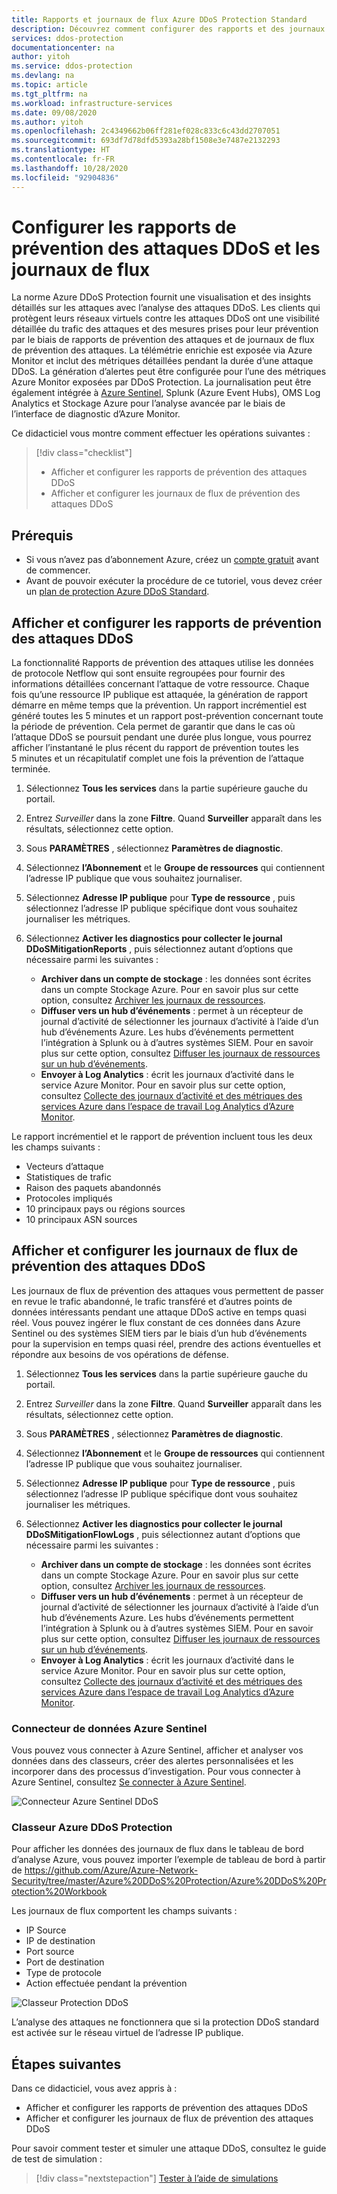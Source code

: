 ```yaml
---
title: Rapports et journaux de flux Azure DDoS Protection Standard
description: Découvrez comment configurer des rapports et des journaux de flux.
services: ddos-protection
documentationcenter: na
author: yitoh
ms.service: ddos-protection
ms.devlang: na
ms.topic: article
ms.tgt_pltfrm: na
ms.workload: infrastructure-services
ms.date: 09/08/2020
ms.author: yitoh
ms.openlocfilehash: 2c4349662b06ff281ef028c833c6c43dd2707051
ms.sourcegitcommit: 693df7d78dfd5393a28bf1508e3e7487e2132293
ms.translationtype: HT
ms.contentlocale: fr-FR
ms.lasthandoff: 10/28/2020
ms.locfileid: "92904836"
---
```

# <a name="configure-ddos-attack-mitigation-reports-and-flow-logs"></a>Configurer les rapports de prévention des attaques DDoS et les journaux de flux 

La norme Azure DDoS Protection fournit une visualisation et des insights détaillés sur les attaques avec l’analyse des attaques DDoS. Les clients qui protègent leurs réseaux virtuels contre les attaques DDoS ont une visibilité détaillée du trafic des attaques et des mesures prises pour leur prévention par le biais de rapports de prévention des attaques et de journaux de flux de prévention des attaques. La télémétrie enrichie est exposée via Azure Monitor et inclut des métriques détaillées pendant la durée d’une attaque DDoS. La génération d’alertes peut être configurée pour l’une des métriques Azure Monitor exposées par DDoS Protection. La journalisation peut être également intégrée à [Azure Sentinel](https://docs.microsoft.com/azure/sentinel/connect-azure-ddos-protection), Splunk (Azure Event Hubs), OMS Log Analytics et Stockage Azure pour l’analyse avancée par le biais de l’interface de diagnostic d’Azure Monitor.

Ce didacticiel vous montre comment effectuer les opérations suivantes :

> [!div class="checklist"]
> * Afficher et configurer les rapports de prévention des attaques DDoS
> * Afficher et configurer les journaux de flux de prévention des attaques DDoS

## <a name="prerequisites"></a>Prérequis

- Si vous n’avez pas d’abonnement Azure, créez un [compte gratuit](https://azure.microsoft.com/free/?WT.mc_id=A261C142F) avant de commencer.
- Avant de pouvoir exécuter la procédure de ce tutoriel, vous devez créer un [plan de protection Azure DDoS Standard](manage-ddos-protection.md).

## <a name="view-and-configure-ddos-attack-mitigation-reports"></a>Afficher et configurer les rapports de prévention des attaques DDoS

La fonctionnalité Rapports de prévention des attaques utilise les données de protocole Netflow qui sont ensuite regroupées pour fournir des informations détaillées concernant l’attaque de votre ressource. Chaque fois qu’une ressource IP publique est attaquée, la génération de rapport démarre en même temps que la prévention. Un rapport incrémentiel est généré toutes les 5 minutes et un rapport post-prévention concernant toute la période de prévention. Cela permet de garantir que dans le cas où l’attaque DDoS se poursuit pendant une durée plus longue, vous pourrez afficher l’instantané le plus récent du rapport de prévention toutes les 5 minutes et un récapitulatif complet une fois la prévention de l’attaque terminée. 

1. Sélectionnez **Tous les services** dans la partie supérieure gauche du portail.
2. Entrez *Surveiller* dans la zone **Filtre**. Quand **Surveiller** apparaît dans les résultats, sélectionnez cette option.
3. Sous **PARAMÈTRES** , sélectionnez **Paramètres de diagnostic**.
4. Sélectionnez **l’Abonnement** et le **Groupe de ressources** qui contiennent l’adresse IP publique que vous souhaitez journaliser.
5. Sélectionnez **Adresse IP publique** pour **Type de ressource** , puis sélectionnez l’adresse IP publique spécifique dont vous souhaitez journaliser les métriques.
6. Sélectionnez **Activer les diagnostics pour collecter le journal DDoSMitigationReports** , puis sélectionnez autant d’options que nécessaire parmi les suivantes :

    - **Archiver dans un compte de stockage** : les données sont écrites dans un compte Stockage Azure. Pour en savoir plus sur cette option, consultez [Archiver les journaux de ressources](../azure-monitor/platform/archive-diagnostic-logs.md?toc=%2fazure%2fvirtual-network%2ftoc.json).
    - **Diffuser vers un hub d’événements** : permet à un récepteur de journal d’activité de sélectionner les journaux d’activité à l’aide d’un hub d’événements Azure. Les hubs d’événements permettent l’intégration à Splunk ou à d’autres systèmes SIEM. Pour en savoir plus sur cette option, consultez [Diffuser les journaux de ressources sur un hub d’événements](../azure-monitor/platform/resource-logs-stream-event-hubs.md?toc=%2fazure%2fvirtual-network%2ftoc.json).
    - **Envoyer à Log Analytics** : écrit les journaux d’activité dans le service Azure Monitor. Pour en savoir plus sur cette option, consultez [Collecte des journaux d’activité et des métriques des services Azure dans l’espace de travail Log Analytics d’Azure Monitor](../azure-monitor/platform/collect-azure-metrics-logs.md?toc=%2fazure%2fvirtual-network%2ftoc.json).

Le rapport incrémentiel et le rapport de prévention incluent tous les deux les champs suivants :
- Vecteurs d’attaque
- Statistiques de trafic
- Raison des paquets abandonnés
- Protocoles impliqués
- 10 principaux pays ou régions sources
- 10 principaux ASN sources

## <a name="view-and-configure-ddos-attack-mitigation-flow-logs"></a>Afficher et configurer les journaux de flux de prévention des attaques DDoS
Les journaux de flux de prévention des attaques vous permettent de passer en revue le trafic abandonné, le trafic transféré et d’autres points de données intéressants pendant une attaque DDoS active en temps quasi réel. Vous pouvez ingérer le flux constant de ces données dans Azure Sentinel ou des systèmes SIEM tiers par le biais d’un hub d’événements pour la supervision en temps quasi réel, prendre des actions éventuelles et répondre aux besoins de vos opérations de défense.

1. Sélectionnez **Tous les services** dans la partie supérieure gauche du portail.
2. Entrez *Surveiller* dans la zone **Filtre**. Quand **Surveiller** apparaît dans les résultats, sélectionnez cette option.
3. Sous **PARAMÈTRES** , sélectionnez **Paramètres de diagnostic**.
4. Sélectionnez **l’Abonnement** et le **Groupe de ressources** qui contiennent l’adresse IP publique que vous souhaitez journaliser.
5. Sélectionnez **Adresse IP publique** pour **Type de ressource** , puis sélectionnez l’adresse IP publique spécifique dont vous souhaitez journaliser les métriques.
6. Sélectionnez **Activer les diagnostics pour collecter le journal DDoSMitigationFlowLogs** , puis sélectionnez autant d’options que nécessaire parmi les suivantes :

    - **Archiver dans un compte de stockage** : les données sont écrites dans un compte Stockage Azure. Pour en savoir plus sur cette option, consultez [Archiver les journaux de ressources](../azure-monitor/platform/archive-diagnostic-logs.md?toc=%2fazure%2fvirtual-network%2ftoc.json).
    - **Diffuser vers un hub d’événements** : permet à un récepteur de journal d’activité de sélectionner les journaux d’activité à l’aide d’un hub d’événements Azure. Les hubs d’événements permettent l’intégration à Splunk ou à d’autres systèmes SIEM. Pour en savoir plus sur cette option, consultez [Diffuser les journaux de ressources sur un hub d’événements](../azure-monitor/platform/resource-logs-stream-event-hubs.md?toc=%2fazure%2fvirtual-network%2ftoc.json).
    - **Envoyer à Log Analytics** : écrit les journaux d’activité dans le service Azure Monitor. Pour en savoir plus sur cette option, consultez [Collecte des journaux d’activité et des métriques des services Azure dans l’espace de travail Log Analytics d’Azure Monitor](../azure-monitor/platform/collect-azure-metrics-logs.md?toc=%2fazure%2fvirtual-network%2ftoc.json).

### <a name="azure-sentinel-data-connector"></a>Connecteur de données Azure Sentinel

Vous pouvez vous connecter à Azure Sentinel, afficher et analyser vos données dans des classeurs, créer des alertes personnalisées et les incorporer dans des processus d’investigation. Pour vous connecter à Azure Sentinel, consultez [Se connecter à Azure Sentinel](https://docs.microsoft.com/azure/sentinel/connect-azure-ddos-protection). 

![Connecteur Azure Sentinel DDoS](./media/ddos-attack-telemetry/azure-sentinel-ddos.png)

### <a name="azure-ddos-protection-workbook"></a>Classeur Azure DDoS Protection

Pour afficher les données des journaux de flux dans le tableau de bord d’analyse Azure, vous pouvez importer l’exemple de tableau de bord à partir de https://github.com/Azure/Azure-Network-Security/tree/master/Azure%20DDoS%20Protection/Azure%20DDoS%20Protection%20Workbook

Les journaux de flux comportent les champs suivants : 
- IP Source
- IP de destination
- Port source 
- Port de destination 
- Type de protocole 
- Action effectuée pendant la prévention

![Classeur Protection DDoS](./media/ddos-attack-telemetry/ddos-attack-analytics-workbook.png)

L’analyse des attaques ne fonctionnera que si la protection DDoS standard est activée sur le réseau virtuel de l’adresse IP publique. 

## <a name="next-steps"></a>Étapes suivantes

Dans ce didacticiel, vous avez appris à :

- Afficher et configurer les rapports de prévention des attaques DDoS
- Afficher et configurer les journaux de flux de prévention des attaques DDoS

Pour savoir comment tester et simuler une attaque DDoS, consultez le guide de test de simulation :

> [!div class="nextstepaction"]
> [Tester à l’aide de simulations](test-through-simulations.md)

